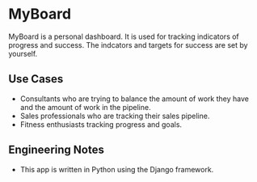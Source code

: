 # MyBoard

MyBoard is a personal dashboard. 
It is used for tracking indicators of progress and success. The indcators and targets for success are set by yourself.


## Use Cases
* Consultants who are trying to balance the amount of work they have and the amount of work in the pipeline. 
* Sales professionals who are tracking their sales pipeline.
* Fitness enthusiasts tracking progress and goals.

## Engineering Notes
* This app is written in Python using the Django framework. 

#

